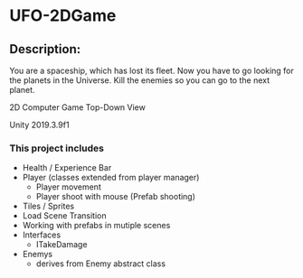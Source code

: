 # UFO-2DGame

## Description:
You are a spaceship, which has lost its fleet. Now you have to go looking for the planets in the Universe. 
Kill the enemies so you can go to the next planet.

2D Computer Game
Top-Down View 

Unity 2019.3.9f1

### This project includes
* Health / Experience Bar
* Player (classes extended from player manager)
	* Player movement
	* Player shoot with mouse (Prefab shooting)
* Tiles / Sprites
* Load Scene Transition
* Working with prefabs in mutiple scenes
* Interfaces
	* ITakeDamage
* Enemys
	* derives from Enemy abstract class
